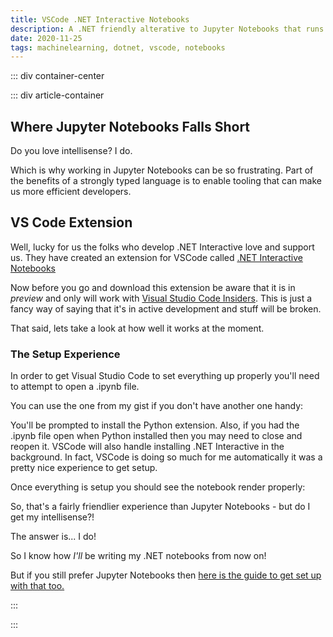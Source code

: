 ```yaml
---
title: VSCode .NET Interactive Notebooks
description: A .NET friendly alterative to Jupyter Notebooks that runs in VS Code
date: 2020-11-25
tags: machinelearning, dotnet, vscode, notebooks
---
```


<page-header title="VSCode .NET Interactive Notebooks"></page-header>

::: div container-center

<picture-wrapper file-name="heroes/robotmlnet-yes" alt-text="The ML.NET logo with a robot face next to it." classes="hero-height-128"></picture-wrapper>

::: div article-container

## Where Jupyter Notebooks Falls Short

Do you love intellisense? I do. 

Which is why working in Jupyter Notebooks can be so frustrating. Part of the benefits of a strongly typed language is to enable tooling that can make us more efficient developers.

## VS Code Extension

Well, lucky for us the folks who develop .NET Interactive love and support us. They have created an extension for VSCode called [.NET Interactive Notebooks](https://marketplace.visualstudio.com/items?itemName=ms-dotnettools.dotnet-interactive-vscode)

Now before you go and download this extension be aware that it is in _preview_ and only will work with [Visual Studio Code Insiders](https://code.visualstudio.com/insiders/). This is just a fancy way of saying that it's in active development and stuff will be broken.

That said, lets take a look at how well it works at the moment.

### The Setup Experience

In order to get Visual Studio Code to set everything up properly you'll need to attempt to open a .ipynb file.

You can use the one from my gist if you don't have another one handy:
<no-ssr>
    <div class="max-h-32 overflow-scroll">
        <vue-embed-gist gist-id="1bfd719dc621af45a0e633ffa7ecb9ec" file="ml_net_simple_regression.ipynb"></vue-embed-gist>
    </div>
</no-ssr>

You'll be prompted to install the Python extension. Also, if you had the .ipynb file open when Python installed then you may need to close and reopen it. VSCode will also handle installing .NET Interactive in the background. In fact, VSCode is doing so much for me automatically it was a pretty nice experience to get setup.

Once everything is setup you should see the notebook render properly:

<picture-wrapper file-name="screen-shots/ipynb_in_vscode" alt-text="A screenshot of an interactive notebook." classes="hero-height-128"></picture-wrapper>

So, that's a fairly friendlier experience than Jupyter Notebooks - but do I get my intellisense?!

The answer is... I do!

<picture-wrapper file-name="screen-shots/intellisense_yay" alt-text="A screenshot of an interactive notebook." classes="hero-height-128"></picture-wrapper>

So I know how _I'll_ be writing my .NET notebooks from now on!

But if you still prefer Jupyter Notebooks then [here is the guide to get set up with that too.](blog/../get-set-up-with-dotnet-and-jupyter-notebooks)

:::

:::


